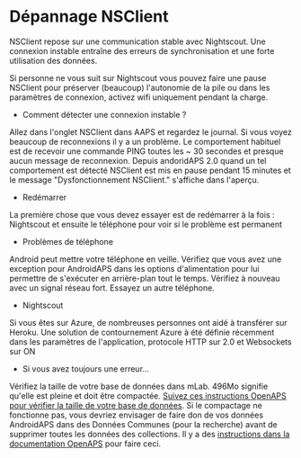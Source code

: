 # Dépannage NSClient

NSClient repose sur une communication stable avec Nightscout. Une connexion instable entraîne des erreurs de synchronisation et une forte utilisation des données.

Si personne ne vous suit sur Nightscout vous pouvez faire une pause NSClient pour préserver (beaucoup) l'autonomie de la pile ou dans les paramètres de connexion, activez wifi uniquement pendant la charge.

* Comment détecter une connexion instable ?

Allez dans l'onglet NSClient dans AAPS et regardez le journal. Si vous voyez beaucoup de reconnexions il y a un problème. Le comportement habituel est de recevoir une commande PING toutes les ~ 30 secondes et presque aucun message de reconnexion. Depuis andoridAPS 2.0 quand un tel comportement est détecté NSClient est mis en pause pendant 15 minutes et le message "Dysfonctionnement NSClient." s'affiche dans l'aperçu.

* Redémarrer

La première chose que vous devez essayer est de redémarrer à la fois : Nightscout et ensuite le téléphone pour voir si le problème est permanent

* Problèmes de téléphone

Android peut mettre votre téléphone en veille. Vérifiez que vous avez une exception pour AndroidAPS dans les options d'alimentation pour lui permettre de s'exécuter en arrière-plan tout le temps. Vérifiez à nouveau avec un signal réseau fort. Essayez un autre téléphone.

* Nightscout

Si vous êtes sur Azure, de nombreuses personnes ont aidé à transférer sur Heroku. Une solution de contournement Azure à été définie récemment dans les paramètres de l'application, protocole HTTP sur 2.0 et Websockets sur ON

* Si vous avez toujours une erreur...

Vérifiez la taille de votre base de données dans mLab. 496Mo signifie qu'elle est pleine et doit être compactée. [Suivez ces instructions OpenAPS pour vérifier la taille de votre base de données](https://openaps.readthedocs.io/en/latest/docs/Troubleshooting/Rig-NS-communications-troubleshooting.html#mlab-maintenance). Si le compactage ne fonctionne pas, vous devriez envisager de faire don de vos données AndroidAPS dans des Données Communes (pour la recherche) avant de supprimer toutes les données des collections. Il y a des [instructions dans la documentation OpenAPS](https://openaps.readthedocs.io/en/latest/docs/Give%20Back-Pay%20It%20Forward/data-commons-data-donation.html) pour faire ceci.